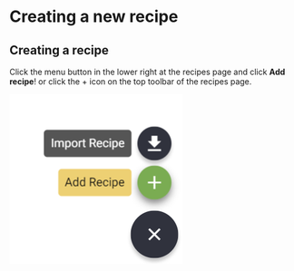 # Creating a new recipe

## Creating a recipe

Click the menu button in the lower right at the recipes page and click **Add recipe**! or click the + icon on the top toolbar of the recipes page.

![](../.gitbook/assets/image%20%2814%29.png)


